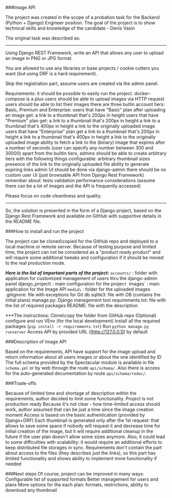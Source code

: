 ###Image API

The project was created in the scope of a probation task for the Backend (Python + Django) Engineer position. The goal of the project is to show technical skills and knowledge of the candidate - Denis Vasin

The original task was described as:
_______________________________________________________
Using Django REST Framework, write an API that allows any user to upload an image in PNG or JPG format.

You are allowed to use any libraries or base projects / cookie cutters you want (but using DRF is a hard requirement).

Skip the registration part, assume users are created via the admin panel.

Requirements:
it should be possible to easily run the project. docker-compose is a plus
users should be able to upload images via HTTP request
users should be able to list their images
there are three bultin account tiers: Basic, Premium and Enterprise:
users that have "Basic" plan after uploading an image get: 
a link to a thumbnail that's 200px in height
users that have "Premium" plan get:
a link to a thumbnail that's 200px in height
a link to a thumbnail that's 400px in height
a link to the originally uploaded image
users that have "Enterprise" plan get
a link to a thumbnail that's 200px in height
a link to a thumbnail that's 400px in height
a link to the originally uploaded image
ability to fetch a link to the (binary) image that expires after a number of seconds (user can specify any number between 300 and 30000)
apart from the builtin tiers, admins should be able to create arbitrary tiers with the following things configurable:
arbitrary thumbnail sizes
presence of the link to the originally uploaded file
ability to generate expiring links
admin UI should be done via django-admin
there should be no custom user UI (just browsable API from Django Rest Framework)
remember about:
tests
validation
performance considerations (assume there can be a lot of images and the API is frequently accessed)


Please focus on code cleanliness and quality.
_______________________________________________________

So, the solution is presented in the form of a Django project, based on the Django Rest Framework and available on GitHub with supportive details in the README file.

###How to install and run the project

The project can be cloned\copied for the GitHub repo and deployed to a local machine or remote server. Because of testing purpose and limited time, the project can not be considered as a "product ready product" and will require some additional tweaks and configuration if it should be moved to the real production mode.

***Here is the list of important parts of the project:***
`accounts/` : folder with application for customized management of users thru the django-admin panel
django_project\ : main configuration for the projec`t
`images\` : main application for the Image API
`media\` : folder for the uploaded images
.gitignore: file with exceptions for Git
db.sqlite3: file with DB (contains the initial plans)
manage.py: Django management tool
requirements.txt: file with the list of required packages
README: file with the description

***The instructions:
Clone\copy the folder from GitHub repo
(Optional) configure and run VEnv (for the local development)
Install all the required packages (`pip install -r requirements.txt`)
Run `python manage.py runserver`
Access API by provided URL ([http://127.0.0.1]) by default

###Description of Image API

Based on the requirements, API have support for the image upload and return information about all users images or about the one identified by ID
The full schema provided by the Spectacular module is available in file `schema.yml` or by web through the route `api/schema/`. Also there is access for the auto-generated documentation by route `api/schema/redoc/`.

###Trade-offs

Because of limited time and shortage of description within the requirements, author decided to limit some functionality. 
Project is not production ready
Because it's not clear - how time-limited access should work, author assumed that can be just a time since the image creation moment
Access is based on the basic authentication (provided by Django+DRF)
Each thumbnail is generated only after the 1st request: that allows to save some space if nobody will request it and decrease time for initial creation of the image, but it will require additional cleanup in the future if the user plan doesn't allow some sizes anymore. Also, it could lead to some difficulties with scalability: it would require an additional efforts to keep distributed file storages in sync.
Requirements don't contain the part about access to the files (they describes just the links), so this part has limited functionality and shows ability to implement more functionality if needed

###Next steps
Of course, project can be improved in many ways:
Configurable list of supported formats
Better management for users and plans
More options for the each plan: formats, restrictions, ability to download any thumbnail 
